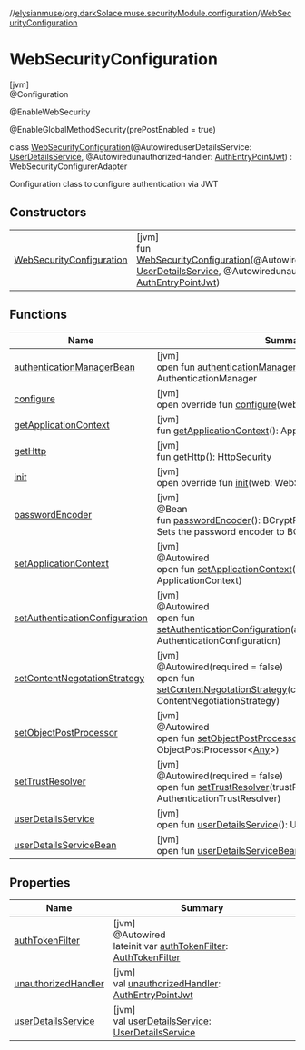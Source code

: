 //[elysianmuse](../../../index.md)/[org.darkSolace.muse.securityModule.configuration](../index.md)/[WebSecurityConfiguration](index.md)

# WebSecurityConfiguration

[jvm]\
@Configuration

@EnableWebSecurity

@EnableGlobalMethodSecurity(prePostEnabled = true)

class [WebSecurityConfiguration](index.md)(@AutowireduserDetailsService: [UserDetailsService](../../org.darkSolace.muse.securityModule.service/-user-details-service/index.md), @AutowiredunauthorizedHandler: [AuthEntryPointJwt](../../org.darkSolace.muse.securityModule.service/-auth-entry-point-jwt/index.md)) : WebSecurityConfigurerAdapter

Configuration class to configure authentication via JWT

## Constructors

| | |
|---|---|
| [WebSecurityConfiguration](-web-security-configuration.md) | [jvm]<br>fun [WebSecurityConfiguration](-web-security-configuration.md)(@AutowireduserDetailsService: [UserDetailsService](../../org.darkSolace.muse.securityModule.service/-user-details-service/index.md), @AutowiredunauthorizedHandler: [AuthEntryPointJwt](../../org.darkSolace.muse.securityModule.service/-auth-entry-point-jwt/index.md)) |

## Functions

| Name | Summary |
|---|---|
| [authenticationManagerBean](index.md#542724139%2FFunctions%2F-1216412040) | [jvm]<br>open fun [authenticationManagerBean](index.md#542724139%2FFunctions%2F-1216412040)(): AuthenticationManager |
| [configure](index.md#138919942%2FFunctions%2F-1216412040) | [jvm]<br>open override fun [configure](index.md#138919942%2FFunctions%2F-1216412040)(web: WebSecurity) |
| [getApplicationContext](index.md#581339%2FFunctions%2F-1216412040) | [jvm]<br>fun [getApplicationContext](index.md#581339%2FFunctions%2F-1216412040)(): ApplicationContext |
| [getHttp](index.md#-1235949710%2FFunctions%2F-1216412040) | [jvm]<br>fun [getHttp](index.md#-1235949710%2FFunctions%2F-1216412040)(): HttpSecurity |
| [init](index.md#968965430%2FFunctions%2F-1216412040) | [jvm]<br>open override fun [init](index.md#968965430%2FFunctions%2F-1216412040)(web: WebSecurity) |
| [passwordEncoder](password-encoder.md) | [jvm]<br>@Bean<br>fun [passwordEncoder](password-encoder.md)(): BCryptPasswordEncoder<br>Sets the password encoder to BCryptPasswordEncoder |
| [setApplicationContext](index.md#-1107405718%2FFunctions%2F-1216412040) | [jvm]<br>@Autowired<br>open fun [setApplicationContext](index.md#-1107405718%2FFunctions%2F-1216412040)(context: ApplicationContext) |
| [setAuthenticationConfiguration](index.md#528597738%2FFunctions%2F-1216412040) | [jvm]<br>@Autowired<br>open fun [setAuthenticationConfiguration](index.md#528597738%2FFunctions%2F-1216412040)(authenticationConfiguration: AuthenticationConfiguration) |
| [setContentNegotationStrategy](index.md#1189391010%2FFunctions%2F-1216412040) | [jvm]<br>@Autowired(required = false)<br>open fun [setContentNegotationStrategy](index.md#1189391010%2FFunctions%2F-1216412040)(contentNegotiationStrategy: ContentNegotiationStrategy) |
| [setObjectPostProcessor](index.md#-1081844195%2FFunctions%2F-1216412040) | [jvm]<br>@Autowired<br>open fun [setObjectPostProcessor](index.md#-1081844195%2FFunctions%2F-1216412040)(objectPostProcessor: ObjectPostProcessor&lt;[Any](https://kotlinlang.org/api/latest/jvm/stdlib/kotlin/-any/index.html)&gt;) |
| [setTrustResolver](index.md#1618322525%2FFunctions%2F-1216412040) | [jvm]<br>@Autowired(required = false)<br>open fun [setTrustResolver](index.md#1618322525%2FFunctions%2F-1216412040)(trustResolver: AuthenticationTrustResolver) |
| [userDetailsService](index.md#462167532%2FFunctions%2F-1216412040) | [jvm]<br>open fun [userDetailsService](index.md#462167532%2FFunctions%2F-1216412040)(): UserDetailsService |
| [userDetailsServiceBean](index.md#125784220%2FFunctions%2F-1216412040) | [jvm]<br>open fun [userDetailsServiceBean](index.md#125784220%2FFunctions%2F-1216412040)(): UserDetailsService |

## Properties

| Name | Summary |
|---|---|
| [authTokenFilter](auth-token-filter.md) | [jvm]<br>@Autowired<br>lateinit var [authTokenFilter](auth-token-filter.md): [AuthTokenFilter](../../org.darkSolace.muse.securityModule.service/-auth-token-filter/index.md) |
| [unauthorizedHandler](unauthorized-handler.md) | [jvm]<br>val [unauthorizedHandler](unauthorized-handler.md): [AuthEntryPointJwt](../../org.darkSolace.muse.securityModule.service/-auth-entry-point-jwt/index.md) |
| [userDetailsService](user-details-service.md) | [jvm]<br>val [userDetailsService](user-details-service.md): [UserDetailsService](../../org.darkSolace.muse.securityModule.service/-user-details-service/index.md) |
